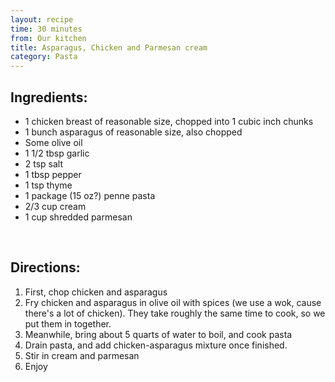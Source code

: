 ```yaml
---
layout: recipe
time: 30 minutes
from: Our kitchen
title: Asparagus, Chicken and Parmesan cream
category: Pasta
---
```


Ingredients:
------------
* 1 chicken breast of reasonable size, chopped into 1 cubic inch chunks
* 1 bunch asparagus of reasonable size, also chopped
* Some olive oil
* 1 1/2 tbsp garlic
* 2 tsp salt
* 1 tbsp pepper
* 1 tsp thyme
* 1 package (15 oz?) penne pasta
* 2/3 cup cream
* 1 cup shredded parmesan

<br>

Directions:
-----------

1. First, chop chicken and asparagus
2. Fry chicken and asparagus in olive oil with spices (we use a wok, cause there's a lot of chicken). They take roughly the same time to cook, so we put them in together.
3. Meanwhile, bring about 5 quarts of water to boil, and cook pasta
4. Drain pasta, and add chicken-asparagus mixture once finished.
5. Stir in cream and parmesan
6. Enjoy
